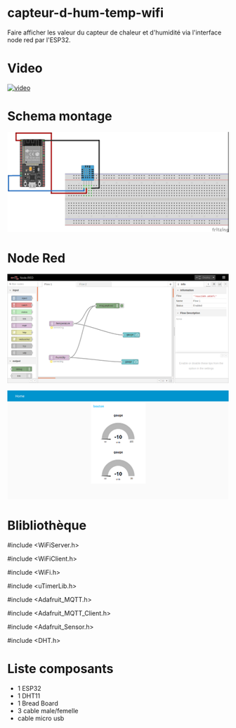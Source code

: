 # capteur-d-hum-temp-wifi

Faire afficher les valeur du capteur de chaleur et d'humidité via l'interface node red par l'ESP32.

# Video

[![video](https://img.youtube.com/vi/px9Snur4AwU/0.jpg)](https://www.youtube.com/watch?v=px9Snur4AwU)


# Schema montage

![schema](DHT11WIFI.jpg)

# Node Red

![schema](NODEREDHUMWIFI.png)

![schema](NODEREDGAUGE.png)



# Blibliothèque

#include <WiFiServer.h>

#include <WiFiClient.h>

#include <WiFi.h>

#include <uTimerLib.h>

#include <Adafruit_MQTT.h>

#include <Adafruit_MQTT_Client.h>

#include <Adafruit_Sensor.h>

#include <DHT.h>


# Liste composants

+ 1 ESP32
+ 1 DHT11
+ 1 Bread Board
+ 3 cable male/femelle
+ cable micro usb


